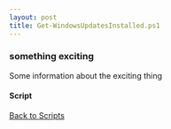 ```yaml
---
layout: post
title: Get-WindowsUpdatesInstalled.ps1
---
```


### something exciting

Some information about the exciting thing

#### Script

<script src="https://gist-it.appspot.com/github.com/BanterBoy/scripts-blog/blob/master/PowerShell/scripts/windowsUpdates/Get-WindowsUpdatesInstalled.ps1"></script>

<a href="/menu/_pages/scripts.html">Back to Scripts</a>
